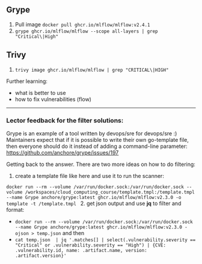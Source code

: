 ## Grype
1. Pull image `docker pull ghcr.io/mlflow/mlflow:v2.4.1`
2. `grype ghcr.io/mlflow/mlflow --scope all-layers | grep "Critical\|High"`

## Trivy
1.  `trivy image ghcr.io/mlflow/mlflow | grep "CRITICAL\|HIGH"`

Further learning:
- what is better to use
- how to fix vulnerabilities (flow)

---
### Lector feedback for the filter solutions:
Grype is an example of a tool written by devops/sre for devops/sre :) Maintainers expect that if it is possible to write their own go-template file, then everyone should do it instead of adding a command-line parameter:  https://github.com/anchore/grype/issues/197

Getting back to the answer. There are two more ideas on how to do filtering: 

1. create a template file like here and use it to run the scanner:

`docker run --rm --volume /var/run/docker.sock:/var/run/docker.sock --volume /workspaces/cloud_computing_course/template.tmpl:/template.tmpl --name Grype anchore/grype:latest ghcr.io/mlflow/mlflow:v2.3.0 -o template -t /template.tmpl
`
2. get json output and use **jq** to filter and format:

- `docker run --rm --volume /var/run/docker.sock:/var/run/docker.sock --name Grype anchore/grype:latest ghcr.io/mlflow/mlflow:v2.3.0 -ojson > temp.json`
and then
- `cat temp.json  | jq '.matches[] | select(.vulnerability.severity == "Critical" or .vulnerability.severity == "High") | {CVE: .vulnerability.id, name: .artifact.name, version: .artifact.version}'`

